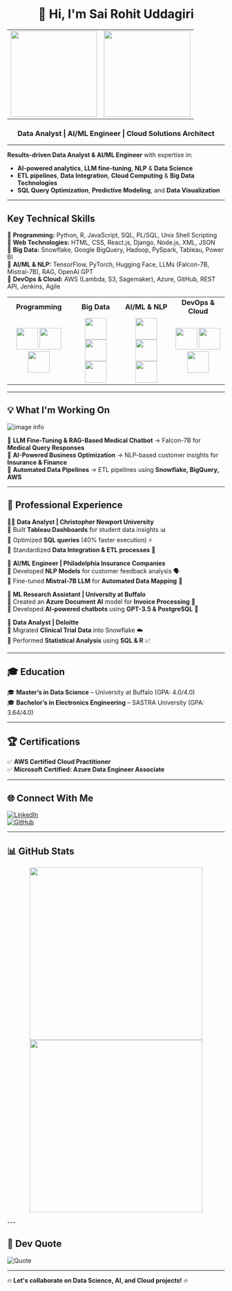<h1 align="center">👋 Hi, I'm Sai Rohit Uddagiri</h1>

<table>
  <tr>
    <td align="center">
      <img src="https://raw.githubusercontent.com/TheDudeThatCode/TheDudeThatCode/master/Assets/Developer.gif" width="200"/>
    </td>
    <td align="center">
      <img src="https://media.tenor.com/JymtCWqGASQAAAAC/sun-halo-dragon-head-dance.gif" width="200"/>
    </td>
  </tr>
</table>

<h3 align="center">Data Analyst | AI/ML Engineer | Cloud Solutions Architect</h3>

---

**Results-driven Data Analyst & AI/ML Engineer** with expertise in:
- **AI-powered analytics**, **LLM fine-tuning**, **NLP** & **Data Science**
- **ETL pipelines**, **Data Integration**, **Cloud Computing** & **Big Data Technologies**
- **SQL Query Optimization**, **Predictive Modeling**, and **Data Visualization**

---

## **Key Technical Skills**
🌟 **Programming:** Python, R, JavaScript, SQL, PL/SQL, Unix Shell Scripting  
🌟 **Web Technologies:** HTML, CSS, React.js, Django, Node.js, XML, JSON  
🌟 **Big Data:** Snowflake, Google BigQuery, Hadoop, PySpark, Tableau, Power BI  
🌟 **AI/ML & NLP:** TensorFlow, PyTorch, Hugging Face, LLMs (Falcon-7B, Mistral-7B), RAG, OpenAI GPT  
🌟 **DevOps & Cloud:** AWS (Lambda, S3, Sagemaker), Azure, GitHub, REST API, Jenkins, Agile  

<table>
<tr>
  <td align="center"><b>Programming</b></td>
  <td align="center"><b>Big Data</b></td>
  <td align="center"><b>AI/ML & NLP</b></td>
  <td align="center"><b>DevOps & Cloud</b></td>
</tr>
<tr>
  <td align="center">
    <img src="https://cdn.jsdelivr.net/gh/devicons/devicon/icons/python/python-original.svg" width="50"/>
    <img src="https://cdn.jsdelivr.net/gh/devicons/devicon/icons/javascript/javascript-original.svg" width="50"/>
    <img src="https://cdn.jsdelivr.net/gh/devicons/devicon/icons/java/java-original.svg" width="50"/>
  </td>
  <td align="center">
    <img src="https://cdn.jsdelivr.net/gh/devicons/devicon/icons/snowflake/snowflake-original.svg" width="50"/>
    <img src="https://cdn.jsdelivr.net/gh/devicons/devicon/icons/hadoop/hadoop-original.svg" width="50"/>
    <img src="https://cdn.jsdelivr.net/gh/devicons/devicon/icons/googlecloud/googlecloud-original.svg" width="50"/>
  </td>
  <td align="center">
    <img src="https://cdn.jsdelivr.net/gh/devicons/devicon/icons/tensorflow/tensorflow-original.svg" width="50"/>
    <img src="https://cdn.jsdelivr.net/gh/devicons/devicon/icons/pytorch/pytorch-original.svg" width="50"/>
    <img src="https://huggingface.co/front/assets/huggingface_logo-noborder.svg" width="50"/>
  </td>
  <td align="center">
    <img src="https://cdn.jsdelivr.net/gh/devicons/devicon/icons/amazonwebservices/amazonwebservices-original.svg" width="50"/>
    <img src="https://cdn.jsdelivr.net/gh/devicons/devicon/icons/azure/azure-original.svg" width="50"/>
    <img src="https://cdn.jsdelivr.net/gh/devicons/devicon/icons/docker/docker-original.svg" width="50"/>
  </td>
</tr>
</table>

---

## 💡 **What I'm Working On**

 ![image info](https://opendatascience.com/wp-content/uploads/2017/12/keywords_wordcloud-e1512165849912.png)

🔹 **LLM Fine-Tuning & RAG-Based Medical Chatbot** → Falcon-7B for **Medical Query Responses**  
🔹 **AI-Powered Business Optimization** → NLP-based customer insights for **Insurance & Finance**  
🔹 **Automated Data Pipelines** → ETL pipelines using **Snowflake, BigQuery, AWS**  

---

## 🚀 **Professional Experience**
👨‍💻 **Data Analyst | Christopher Newport University**  
🔹 Built **Tableau Dashboards** for student data insights 📊  
🔹 Optimized **SQL queries** (40% faster execution) ⚡  
🔹 Standardized **Data Integration & ETL processes** 🔄  

🤖 **AI/ML Engineer | Philadelphia Insurance Companies**  
🔹 Developed **NLP Models** for customer feedback analysis 🗣️  
🔹 Fine-tuned **Mistral-7B LLM** for **Automated Data Mapping** 🤖  

🔬 **ML Research Assistant | University at Buffalo**  
🔹 Created an **Azure Document AI** model for **Invoice Processing** 🏥  
🔹 Developed **AI-powered chatbots** using **GPT-3.5 & PostgreSQL** 💬  

🏢 **Data Analyst | Deloitte**  
🔹 Migrated **Clinical Trial Data** into Snowflake ☁️  
🔹 Performed **Statistical Analysis** using **SQL & R** 📈  

---

## 🎓 **Education**
🎓 **Master’s in Data Science** – University at Buffalo (GPA: 4.0/4.0)  
🎓 **Bachelor’s in Electronics Engineering** – SASTRA University (GPA: 3.64/4.0)  

---

## 🏆 **Certifications**
✅ **AWS Certified Cloud Practitioner**  
✅ **Microsoft Certified: Azure Data Engineer Associate**  

---

## 🌐 **Connect With Me**
[![LinkedIn](https://img.shields.io/badge/LinkedIn-%230077B5.svg?logo=linkedin&logoColor=white)](https://www.linkedin.com/in/sairohituddagiri/)  
[![GitHub](https://img.shields.io/badge/GitHub-181717.svg?logo=github&logoColor=white)](https://github.com/Rohituddagiri)  

---

## 📊 **GitHub Stats**
<p align="center">
  <img src="https://github-readme-streak-stats.herokuapp.com/?user=Rohituddagiri&theme=dark" width="400"/>
  <img src="https://github-readme-stats.vercel.app/api/top-langs/?username=Rohituddagiri&layout=compact&theme=dark" width="400"/>
</p>
---

## 📝 **Dev Quote**
![Quote](https://quotes-github-readme.vercel.app/api?type=horizontal&theme=radical)

---

🔥 **Let's collaborate on Data Science, AI, and Cloud projects!** 🔥  
